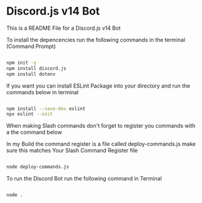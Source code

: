 # Discord.js v14 Bot

This is a README File for a Discord.js v14 Bot

To install the depencencies run the following commands in the terminal (Command Prompt)

```sh

npm init -y
npm install discord.js
npm install dotenv

```

If you want you can install ESLint Package into your directory and run the commands below in terminal

```sh

npm install --save-dev eslint
npx eslint --init

```

When making Slash commands don't forget to register you commands with a the command below

In my Build the command register is a file called deploy-commands.js make sure this matches
Your Slash Command Register file

```sh

node deploy-commands.js

```

To run the Discord Bot run the following command in Terminal

```sh

node .

```
